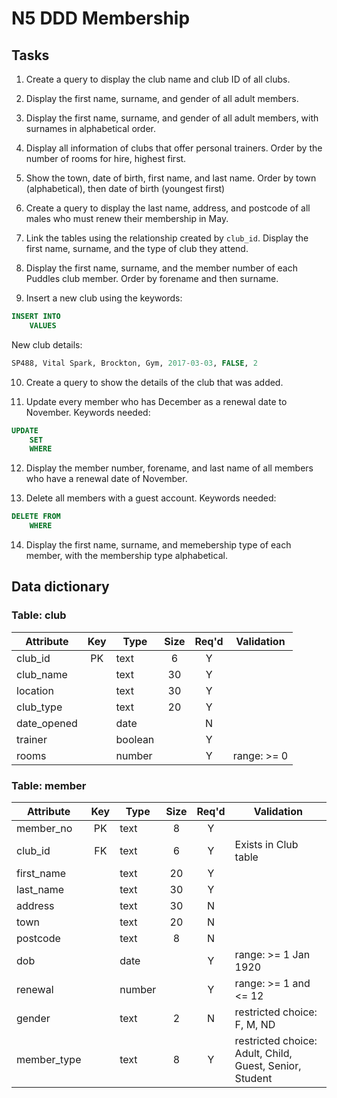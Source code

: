 # N5 DDD Membership

## Tasks

1. Create a query to display the club name and club ID of all clubs.

2. Display the first name, surname, and gender of all adult members.

3. Display the first name, surname, and gender of all adult members, with surnames in alphabetical order.

4. Display all information of clubs that offer personal trainers.  Order by the number of rooms for hire, highest first.

5. Show the town, date of birth, first name, and last name.  Order by town (alphabetical), then date of birth (youngest first)

6. Create a query to display the last name, address, and postcode of all males who must renew their membership in May.

7. Link the tables using the relationship created by `club_id`.  Display the first name, surname, and the type of club they attend.

8. Display the first name, surname, and the member number of each Puddles club member.  Order by forename and then surname.

9. Insert a new club using the keywords:

``` sql
INSERT INTO
    VALUES
```

New club details:
    
``` sql
SP488, Vital Spark, Brockton, Gym, 2017-03-03, FALSE, 2
```
 
10. Create a query to show the details of the club that was added.

11. Update every member who has December as a renewal date to November.  Keywords needed:

``` sql
UPDATE
    SET
    WHERE
```

12. Display the member number, forename, and last name of all members who have a renewal date of November.

13. Delete all members with a guest account.  Keywords needed:

``` sql
DELETE FROM
    WHERE
```

14. Display the first name, surname, and memebership type of each member, with the membership type alphabetical.


## Data dictionary

### Table: club

| Attribute   | Key   | Type    | Size  | Req'd | Validation |
| ---------   | :---: | ----    | :---: | :---: | ---------- |
| club_id     | PK    | text    | 6     | Y     |            |
| club_name   |       | text    | 30    | Y     |            |
| location    |       | text    | 30    | Y     |            |
| club_type   |       | text    | 20    | Y     |            |
| date_opened |       | date    |       | N     |            |
| trainer     |       | boolean |       | Y     |            |
| rooms       |       | number  |       | Y     | range: >= 0 |

### Table: member

| Attribute   | Key   | Type   | Size  | Req'd | Validation |
| ---------   | :---: | ----   | :---: | :---: | ---------- |
| member_no   | PK    | text   | 8     | Y     |            |
| club_id     | FK    | text   | 6     | Y     | Exists in Club table |
| first_name  |       | text   | 20    | Y     |            |
| last_name   |       | text   | 30    | Y     |            |
| address     |       | text   | 30    | N     |            |
| town        |       | text   | 20    | N     |            |
| postcode    |       | text   | 8     | N     |            |
| dob         |       | date   |       | Y     | range: >= 1 Jan 1920 |
| renewal     |       | number |       | Y     | range: >= 1 and <= 12 |
| gender      |       | text   | 2     | N     | restricted choice: F, M, ND |
| member_type |       | text   | 8     | Y     | restricted choice: Adult, Child, Guest, Senior, Student  |
